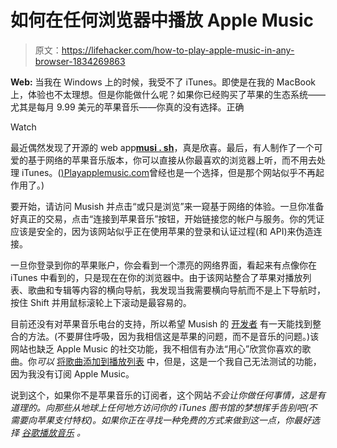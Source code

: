 # 如何在任何浏览器中播放 Apple Music

> 原文：<https://lifehacker.com/how-to-play-apple-music-in-any-browser-1834269863>

**Web:** 当我在 Windows 上的时候，我受不了 iTunes。即使是在我的 MacBook 上，体验也不太理想。但是你能做什么呢？如果你已经购买了苹果的生态系统——尤其是每月 9.99 美元的苹果音乐——你真的没有选择。正确

Watch

最近偶然发现了开源的 web app[**musi . sh**](https://musi.sh/)，真是欣喜。最后，有人制作了一个可爱的基于网络的苹果音乐版本，你可以直接从你最喜欢的浏览器上听，而不用去处理 iTunes。([)Playapplemusic.com](https://playapplemusic.com/)曾经也是一个选择，但是那个网站似乎不再起作用了。)

要开始，请访问 Musish 并点击“或只是浏览”来一窥基于网络的体验。一旦你准备好真正的交易，点击“连接到苹果音乐”按钮，开始链接您的帐户与服务。你的凭证应该是安全的，因为该网站似乎正在使用苹果的登录和认证过程(和 API)来伪造连接。

一旦你登录到你的苹果账户，你会看到一个漂亮的网络界面，看起来有点像你在 iTunes 中看到的，只是现在在你的浏览器中。由于该网站整合了苹果对播放列表、歌曲和专辑等内容的横向导航，我发现当我需要横向导航而不是上下导航时，按住 Shift 并用鼠标滚轮上下滚动是最容易的。

目前还没有对苹果音乐电台的支持，所以希望 Musish 的 [开发者](https://github.com/Musish/Musish) 有一天能找到整合的方法。(不要屏住呼吸，因为我相信这是苹果的问题，而不是音乐的问题。)该网站也缺乏 Apple Music 的社交功能，我不相信有办法“用心”欣赏你喜欢的歌曲。你*可以* [将歌曲添加到播放列表](https://9to5mac.com/2019/01/18/apple-music-web/) 中，但是，这是一个我自己无法测试的功能，因为我没有订阅 Apple Music。

说到这个，如果你不是苹果音乐的订阅者，这个网站*不会让你做任何事情，这是有道理的。向那些从地球上任何地方访问你的 iTunes 图书馆的梦想挥手告别吧(不需要向苹果支付特权)。如果你正在寻找一种免费的方式来做到这一点，你最好选择 [谷歌播放音乐](https://support.google.com/googleplaymusic/answer/1143668?hl=en) 。*